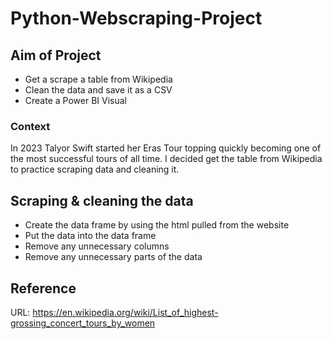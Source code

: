 # Python-Webscraping-Project

## Aim of Project
* Get a scrape a table from Wikipedia
* Clean the data and save it as a CSV
* Create a Power BI Visual

### Context
In 2023 Talyor Swift started her Eras Tour topping quickly becoming one of the most successful tours of all time. I decided get the table from Wikipedia to practice scraping data and cleaning it.

## Scraping & cleaning the data
* Create the data frame by using the html pulled from the website
* Put the data into the data frame
* Remove any unnecessary columns
* Remove any unnecessary parts of the data

## Reference
URL: https://en.wikipedia.org/wiki/List_of_highest-grossing_concert_tours_by_women
